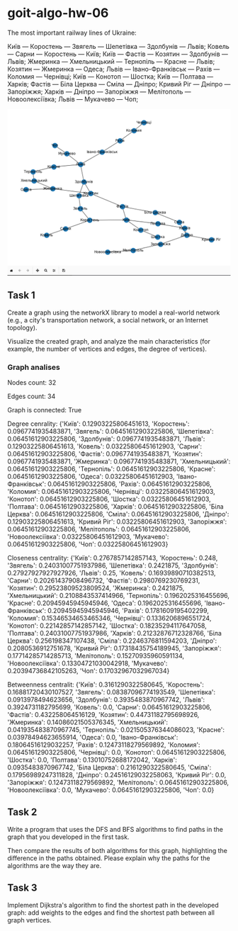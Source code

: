 # goit-algo-hw-06

The most important railway lines of Ukraine:

Київ — Коростень — Звягель — Шепетівка — Здолбунів — Львів;
Ковель — Сарни — Коростень — Київ;
Київ — Фастів — Козятин — Здолбунів — Львів;
Жмеринка — Хмельницький — Тернопіль — Красне — Львів;
Козятин — Жмеринка — Одеса;
Львів — Івано-Франківськ — Рахів — Коломия — Чернівці;
Київ — Конотоп — Шостка;
Київ — Полтава — Харків;
Фастів — Біла Церква — Сміла — Дніпро;
Кривий Ріг — Дніпро — Запоріжжя;
Харків — Дніпро — Запоріжжя — Мелітополь — Новоолексіївка;
Львів — Мукачево — Чоп;

![Swiss RailRoad Map](./Screenshot%20from%202024-10-17%2020-15-44.png)

## Task 1

Create a graph using the networkX library to model a real-world network (e.g., a city's transportation network, a social network, or an Internet topology).

Visualize the created graph, and analyze the main characteristics (for example, the number of vertices and edges, the degree of vertices).

### Graph analises
Nodes count: 32 

Edges count: 34 

Graph is connected: True 

Degree cenrality: {'Київ': 0.12903225806451613, 'Коростень': 0.0967741935483871, 'Звягель': 0.06451612903225806, 'Шепетівка': 0.06451612903225806, 'Здолбунів': 0.0967741935483871, 'Львів': 0.12903225806451613, 'Ковель': 0.03225806451612903, 'Сарни': 0.06451612903225806, 'Фастів': 0.0967741935483871, 'Козятин': 0.0967741935483871, 'Жмеринка': 0.0967741935483871, 'Хмельницький': 0.06451612903225806, 'Тернопіль': 0.06451612903225806, 'Красне': 0.06451612903225806, 'Одеса': 0.03225806451612903, 'Івано-Франківськ': 0.06451612903225806, 'Рахів': 0.06451612903225806, 'Коломия': 0.06451612903225806, 'Чернівці': 0.03225806451612903, 'Конотоп': 0.06451612903225806, 'Шостка': 0.03225806451612903, 'Полтава': 0.06451612903225806, 'Харків': 0.06451612903225806, 'Біла Церква': 0.06451612903225806, 'Сміла': 0.06451612903225806, 'Дніпро': 0.12903225806451613, 'Кривий Ріг': 0.03225806451612903, 'Запоріжжя': 0.06451612903225806, 'Мелітополь': 0.06451612903225806, 'Новоолексіївка': 0.03225806451612903, 'Мукачево': 0.06451612903225806, 'Чоп': 0.03225806451612903} 

Closeness centrality: {'Київ': 0.2767857142857143, 'Коростень': 0.248, 'Звягель': 0.24031007751937986, 'Шепетівка': 0.2421875, 'Здолбунів': 0.27927927927927926, 'Львів': 0.25, 'Ковель': 0.16939890710382513, 'Сарни': 0.20261437908496732, 'Фастів': 0.2980769230769231, 'Козятин': 0.29523809523809524, 'Жмеринка': 0.2421875, 'Хмельницький': 0.2108843537414966, 'Тернопіль': 0.1962025316455696, 'Красне': 0.20945945945945946, 'Одеса': 0.1962025316455696, 'Івано-Франківськ': 0.20945945945945946, 'Рахів': 0.1781609195402299, 'Коломия': 0.15346534653465346, 'Чернівці': 0.1336206896551724, 'Конотоп': 0.22142857142857142, 'Шостка': 0.18235294117647058, 'Полтава': 0.24031007751937986, 'Харків': 0.21232876712328766, 'Біла Церква': 0.256198347107438, 'Сміла': 0.2246376811594203, 'Дніпро': 0.2080536912751678, 'Кривий Ріг': 0.17318435754189945, 'Запоріжжя': 0.17714285714285713, 'Мелітополь': 0.15270935960591134, 'Новоолексіївка': 0.13304721030042918, 'Мукачево': 0.20394736842105263, 'Чоп': 0.17032967032967034} 

Betweenness centralit: {'Київ': 0.3161290322580645, 'Коростень': 0.16881720430107527, 'Звягель': 0.08387096774193549, 'Шепетівка': 0.0913978494623656, 'Здолбунів': 0.3935483870967742, 'Львів': 0.3924731182795699, 'Ковель': 0.0, 'Сарни': 0.06451612903225806, 'Фастів': 0.432258064516129, 'Козятин': 0.44731182795698926, 'Жмеринка': 0.14086021505376345, 'Хмельницький': 0.041935483870967745, 'Тернопіль': 0.021505376344086023, 'Красне': 0.03978494623655914, 'Одеса': 0.0, 'Івано-Франківськ': 0.18064516129032257, 'Рахів': 0.12473118279569892, 'Коломия': 0.06451612903225806, 'Чернівці': 0.0, 'Конотоп': 0.06451612903225806, 'Шостка': 0.0, 'Полтава': 0.13010752688172042, 'Харків': 0.0935483870967742, 'Біла Церква': 0.2161290322580645, 'Сміла': 0.17956989247311828, 'Дніпро': 0.24516129032258063, 'Кривий Ріг': 0.0, 'Запоріжжя': 0.12473118279569892, 'Мелітополь': 0.06451612903225806, 'Новоолексіївка': 0.0, 'Мукачево': 0.06451612903225806, 'Чоп': 0.0} 

## Task 2

Write a program that uses the DFS and BFS algorithms to find paths in the graph that you developed in the first task.

Then compare the results of both algorithms for this graph, highlighting the difference in the paths obtained. Please explain why the paths for the algorithms are the way they are.

## Task 3

Implement Dijkstra's algorithm to find the shortest path in the developed graph: add weights to the edges and find the shortest path between all graph vertices.